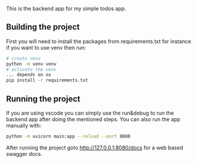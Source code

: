 This is the backend app for my simple todos app.

## Building the project
First you will need to install the packages from requirements.txt
for instance if you want to use venv then run:
```bash
# create venv
python -m venv venv
# activate the venv
... depends on os
pip install -r requirements.txt
```

## Running the project
If you are using vscode you can simply use the run&debug to run the backend app after doing the mentioned steps. 
You can also run the app manually with:
```bash
python -m uvicorn main:app --reload --port 8080
```
After running the project goto 
http://127.0.0.1:8080/docs 
for a web based swagger docs.
